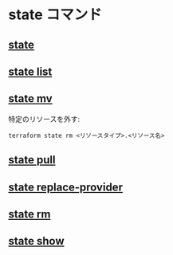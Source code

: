 # state コマンド

## [state](https://www.terraform.io/cli/commands/state)


## [state list](https://www.terraform.io/cli/commands/state/list)

## [state mv](https://www.terraform.io/cli/commands/state/mv)

特定のリソースを外す:

~~~
terraform state rm <リソースタイプ>.<リソース名>
~~~

## [state pull](https://www.terraform.io/cli/commands/state/pull)

## [state replace-provider](https://www.terraform.io/cli/commands/state/replace-provider)

## [state rm](https://www.terraform.io/cli/commands/state/rm)

## [state show](https://www.terraform.io/cli/commands/state/show)

